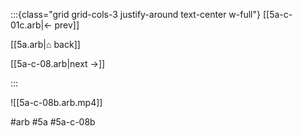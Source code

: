 :::{class="grid grid-cols-3 justify-around text-center w-full"}
[[5a-c-01c.arb|← prev]]

[[5a.arb|⌂ back]]

[[5a-c-08.arb|next →]]

:::

![[5a-c-08b.arb.mp4]]

#arb #5a #5a-c-08b

